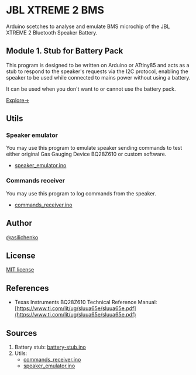 # JBL XTREME 2 BMS
Arduino scetches to analyse and emulate BMS microchip of the JBL XTREME 2 Bluetooth Speaker Battery.

## Module 1. Stub for Battery Pack

This program is designed to be written on Arduino or ATtiny85 and acts as a stub to respond to the speaker's requests via the I2C protocol, enabling the speaker to be used while connected to mains power without using a battery.

It can be used when you don't want to or cannot use the battery pack.

[Explore->](battery-stub)

## Utils

### Speaker emulator

You may use this program to emulate speaker sending commands to test either original Gas Gauging Device BQ28Z610 or custom software.

- [speaker_emulator.ino](utils/speaker_emulator.ino)

### Commands receiver

You may use this program to log commands from the speaker.

- [commands_receiver.ino](utils/commands_receiver.ino)

## Author
[@asilichenko](https://github.com/asilichenko)

## License
[MIT license](LICENSE)

## References
- Texas Instruments BQ28Z610 Technical Reference Manual: [https://www.ti.com/lit/ug/sluua65e/sluua65e.pdf](https://www.ti.com/lit/ug/sluua65e/sluua65e.pdf)

## Sources
1. Battery stub: [battery-stub.ino](battery-stub/battery-stub.ino)
2. Utils:
   - [commands_receiver.ino](utils/commands_receiver.ino)
   - [speaker_emulator.ino](utils/speaker_emulator.ino)
